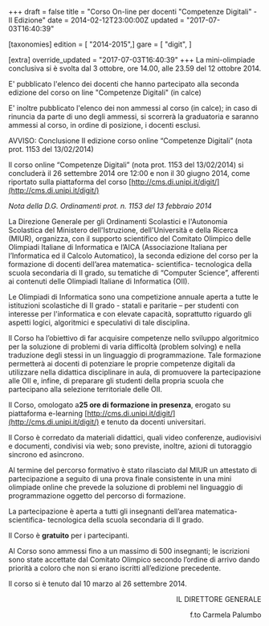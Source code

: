 +++
draft = false
title = "Corso On-line per docenti \"Competenze Digitali\" - II Edizione"
date = 2014-02-12T23:00:00Z
updated = "2017-07-03T16:40:39"

[taxonomies]
edition = [ "2014-2015",]
gare = [ "digit", ]

[extra]
override_updated = "2017-07-03T16:40:39"
+++
La mini-olimpiade conclusiva si è svolta dal 3 ottobre, ore 14.00, alle 23.59 del 12 ottobre 2014.

E' pubblicato l'elenco dei docenti che hanno partecipato alla seconda edizione del corso on line "Competenze Digitali" (in calce)

E' inoltre pubblicato l'elenco dei non ammessi al corso (in calce); in caso di rinuncia da parte di uno degli ammessi, si scorrerà la graduatoria e saranno ammessi al corso, in ordine di posizione, i docenti esclusi.

AVVISO: Conclusione II edizione corso online “Competenze Digitali” (nota prot. 1153 del 13/02/2014)

Il corso online “Competenze Digitali” (nota prot. 1153 del 13/02/2014) si concluderà il 26 settembre 2014 ore 12:00 e non il 30 giugno 2014, come riportato sulla piattaforma del corso [http://cms.di.unipi.it/digit/](http://cms.di.unipi.it/digit/)

_Nota della D.G. Ordinamenti prot. n. 1153 del 13 febbraio 2014_

La Direzione Generale per gli Ordinamenti Scolastici e l'Autonomia Scolastica del Ministero dell'Istruzione, dell'Università e della Ricerca (MIUR), organizza, con il supporto scientifico del Comitato Olimpico delle Olimpiadi Italiane di Informatica e l’AICA (Associazione Italiana per l’Informatica ed il Calcolo Automatico), la seconda edizione del corso per la formazione di docenti dell’area matematica- scientifica- tecnologica della scuola secondaria di II grado, su tematiche di “Computer Science”, afferenti ai contenuti delle Olimpiadi Italiane di Informatica (OII).

Le Olimpiadi di Informatica sono una competizione annuale aperta a tutte le istituzioni scolastiche di II grado - statali e paritarie – per studenti con interesse per l'informatica e con elevate capacità, soprattutto riguardo gli aspetti logici, algoritmici e speculativi di tale disciplina.

Il Corso ha l’obiettivo di far acquisire competenze nello sviluppo algoritmico per la soluzione di problemi di varia difficoltà (problem solving) e nella traduzione degli stessi in un linguaggio di programmazione. Tale formazione permetterà ai docenti di potenziare le proprie competenze digitali da utilizzare nella didattica disciplinare in aula, di promuovere la partecipazione alle OII e, infine, di preparare gli studenti della propria scuola che partecipano alla selezione territoriale delle OII.

Il Corso, omologato a**25 ore di formazione in presenza**, erogato su piattaforma e-learning [http://cms.di.unipi.it/digit/](http://cms.di.unipi.it/digit/) e tenuto da docenti universitari.

Il Corso è corredato da materiali didattici, quali video conferenze, audiovisivi e documenti, condivisi via web; sono previste, inoltre, azioni di tutoraggio sincrono ed asincrono.

Al termine del percorso formativo è stato rilasciato dal MIUR un attestato di partecipazione a seguito di una prova finale consistente in una mini olimpiade online che prevede la soluzione di problemi nel linguaggio di programmazione oggetto del percorso di formazione.

La partecipazione è aperta a tutti gli insegnanti dell’area matematica- scientifica- tecnologica della scuola secondaria di II grado.

Il Corso è **gratuito** per i partecipanti.

Al Corso sono ammessi fino a un massimo di 500 insegnanti; le iscrizioni sono state accettate dal Comitato Olimpico secondo l’ordine di arrivo dando priorità a coloro che non si erano iscritti all’edizione precedente.

Il corso si è tenuto dal 10 marzo al 26 settembre 2014.

<div style="text-align: right;">

IL DIRETTORE GENERALE

</div>

<div style="text-align: right;">

f.to Carmela Palumbo

</div>
